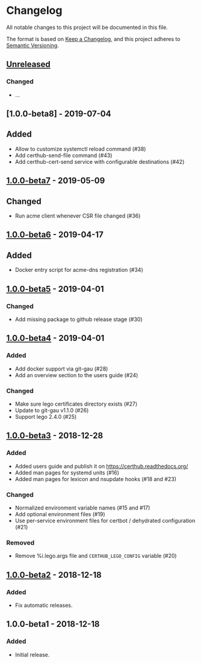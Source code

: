 # Changelog
All notable changes to this project will be documented in this file.

The format is based on [Keep a Changelog](https://keepachangelog.com/en/1.0.0/),
and this project adheres to [Semantic Versioning](https://semver.org/spec/v2.0.0.html).

## [Unreleased]
### Changed
- ...

## [1.0.0-beta8] - 2019-07-04

## Added
- Allow to customize systemctl reload command (#38)
- Add certhub-send-file command (#43)
- Add certhub-cert-send service with configurable destinations (#42)

## [1.0.0-beta7] - 2019-05-09
## Changed
- Run acme client whenever CSR file changed (#36)

## [1.0.0-beta6] - 2019-04-17
## Added
- Docker entry script for acme-dns registration (#34)

## [1.0.0-beta5] - 2019-04-01
### Changed
- Add missing package to github release stage (#30)

## [1.0.0-beta4] - 2019-04-01
### Added
- Add docker support via git-gau (#28)
- Add an overview section to the users guide (#24)

### Changed
- Make sure lego certificates directory exists (#27)
- Update to git-gau v1.1.0 (#26)
- Support lego 2.4.0 (#25)

## [1.0.0-beta3] - 2018-12-28
### Added
- Added users guide and publish it on https://certhub.readthedocs.org/
- Added man pages for systemd units (#16)
- Added man pages for lexicon and nsupdate hooks (#18 and #23)

### Changed
- Normalized environment variable names (#15 and #17)
- Add optional environment files (#19)
- Use per-service environment files for certbot / dehydrated configuration (#21)

### Removed
- Remove %i.lego.args file and `CERTHUB_LEGO_CONFIG` variable (#20)

## [1.0.0-beta2] - 2018-12-18
### Added
- Fix automatic releases.

## 1.0.0-beta1 - 2018-12-18
### Added
- Initial release.

[Unreleased]: https://github.com/certhub/certhub/compare/v1.0.0-beta8...HEAD
[1.0.0-beta7]: https://github.com/certhub/certhub/compare/v1.0.0-beta7...v1.0.0-beta8
[1.0.0-beta7]: https://github.com/certhub/certhub/compare/v1.0.0-beta6...v1.0.0-beta7
[1.0.0-beta6]: https://github.com/certhub/certhub/compare/v1.0.0-beta5...v1.0.0-beta6
[1.0.0-beta5]: https://github.com/certhub/certhub/compare/v1.0.0-beta4...v1.0.0-beta5
[1.0.0-beta4]: https://github.com/certhub/certhub/compare/v1.0.0-beta3...v1.0.0-beta4
[1.0.0-beta3]: https://github.com/certhub/certhub/compare/v1.0.0-beta2...v1.0.0-beta3
[1.0.0-beta2]: https://github.com/certhub/certhub/compare/v1.0.0-beta1...v1.0.0-beta2
